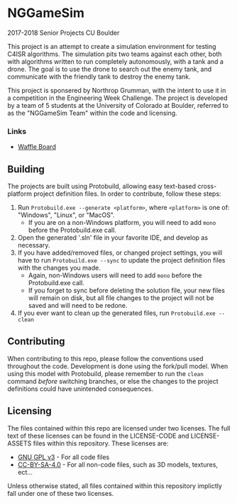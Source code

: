 # NGGameSim
2017-2018 Senior Projects CU Boulder

This project is an attempt to create a simulation environment for testing C4ISR algorithms. The simulation pits two teams against each other, both with algorithms written to run completely autonomously, with a tank and a drone. The goal is to use the drone to search out the enemy tank, and communicate with the friendly tank to destroy the enemy tank.

This project is sponsered by Northrop Grumman, with the intent to use it in a competition in the Engineering Week Challenge. The project is developed by a team of 5 students at the University of Colorado at Boulder, referred to as the "NGGameSim Team" within the code and licensing.


### Links
* [Waffle Board](https://waffle.io/NGGameSim/NGGameSim)


## Building
The projects are built using Protobuild, allowing easy text-based cross-platform project definition files. In order to contribute, follow these steps:
1. Run `Protobuild.exe --generate <platform>`, where `<platform>` is one of: "Windows", "Linux", or "MacOS".
    * If you are on a non-Windows platform, you will need to add `mono` before the Protobuild.exe call.
2. Open the generated '.sln' file in your favorite IDE, and develop as necessary.
3. If you have added/removed files, or changed project settings, you will have to run `Protobuild.exe --sync` to update the project definition files with the changes you made.
    * Again, non-Windows users will need to add `mono` before the Protobuild.exe call.
    * If you forget to sync before deleting the solution file, your new files will remain on disk, but all file changes to the project will not be saved and will need to be redone.
4. If you ever want to clean up the generated files, run `Protobuild.exe --clean`

## Contributing
When contributing to this repo, please follow the conventions used throughout the code. Development is done using the fork/pull model. When using this model with Protobuild, please remember to run the `clean` command *before* switching branches, or else the changes to the project definitions could have unintended consequences.

## Licensing
The files contained within this repo are licensed under two licenses. The full text of these licenses can be found in the LICENSE-CODE and LICENSE-ASSETS files within this repository. These licenses are:
* [GNU GPL v3](https://choosealicense.com/licenses/gpl-3.0/) - For all code files
* [CC-BY-SA-4.0](https://choosealicense.com/licenses/cc-by-sa-4.0/) - For all non-code files, such as 3D models, textures, ect...

Unless otherwise stated, all files contained within this repository implictly fall under one of these two licenses.